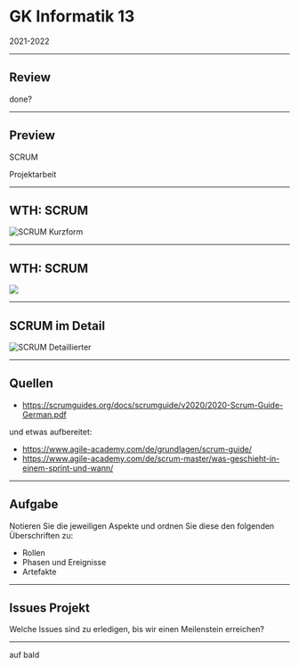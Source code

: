 # GK Informatik 13

2021-2022

---

## Review

done?

---

## Preview

SCRUM

Projektarbeit

---

## WTH: SCRUM

![SCRUM Kurzform](https://upload.wikimedia.org/wikipedia/commons/0/0e/Scrumablauf.jpg)

---

## WTH: SCRUM

<img class="r-stretch" src="https://upload.wikimedia.org/wikipedia/commons/0/0e/Scrumablauf.jpg">

---

## SCRUM im Detail

![SCRUM Detaillierter](https://www.agile-academy.com/media/pages/grundlagen/scrum-guide/fce24d2039-1632990922/scrum-framework-deutsch-min.jpg)

---

## Quellen

* https://scrumguides.org/docs/scrumguide/v2020/2020-Scrum-Guide-German.pdf

und etwas aufbereitet:

* https://www.agile-academy.com/de/grundlagen/scrum-guide/
* https://www.agile-academy.com/de/scrum-master/was-geschieht-in-einem-sprint-und-wann/

---

## Aufgabe

Notieren Sie die jeweiligen Aspekte und ordnen Sie diese den folgenden Überschriften zu:

* Rollen
* Phasen und Ereignisse
* Artefakte

---

## Issues Projekt

Welche Issues sind zu erledigen, bis wir einen Meilenstein erreichen?

---

auf bald
